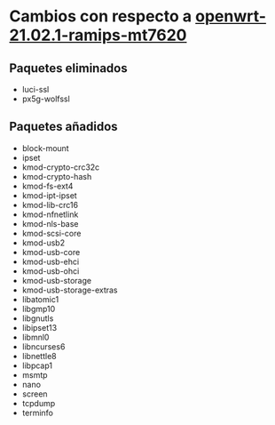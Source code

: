 # Cambios con respecto a [openwrt-21.02.1-ramips-mt7620](https://downloads.openwrt.org/releases/21.02.1/targets/ramips/mt7620/openwrt-21.02.1-ramips-mt7620.manifest)

## Paquetes eliminados

* luci-ssl
* px5g-wolfssl

## Paquetes añadidos

* block-mount
* ipset
* kmod-crypto-crc32c
* kmod-crypto-hash
* kmod-fs-ext4
* kmod-ipt-ipset
* kmod-lib-crc16
* kmod-nfnetlink
* kmod-nls-base
* kmod-scsi-core
* kmod-usb2
* kmod-usb-core
* kmod-usb-ehci
* kmod-usb-ohci
* kmod-usb-storage
* kmod-usb-storage-extras
* libatomic1
* libgmp10
* libgnutls
* libipset13
* libmnl0
* libncurses6
* libnettle8
* libpcap1
* msmtp
* nano
* screen
* tcpdump
* terminfo
